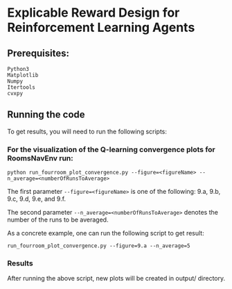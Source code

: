 # Explicable Reward Design for Reinforcement Learning Agents
## Prerequisites:
```
Python3
Matplotlib
Numpy
Itertools
cvxpy
```

## Running the code
To get results, you will need to run the following scripts:

### For the visualization of the Q-learning convergence plots for RoomsNavEnv run:
```
python run_fourroom_plot_convergence.py --figure=<figureName> --n_average=<numberOfRunsToAverage>
```
The first parameter ``--figure=<figureName>`` is one of the following:  9.a, 9.b, 9.c, 9.d, 9.e, and 9.f.

The second parameter `--n_average=<numberOfRunsToAverage>` denotes the number of the runs to be averaged.

As a concrete example, one can run the following script to get result:
```
run_fourroom_plot_convergence.py --figure=9.a --n_average=5
```
### Results
After running the above script, new plots will be created in output/ directory.